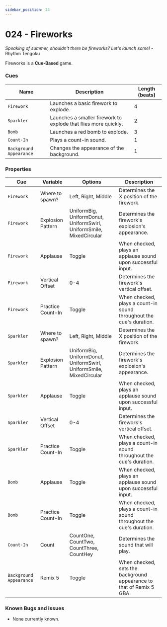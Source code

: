 ```yaml
---
sidebar_position: 24
---
```

# 024 - Fireworks

*Speaking of summer, shouldn't there be fireworks? Let's launch some!* - Rhythm Tengoku

Fireworks is a **Cue-Based** game.

### Cues

|Name|Description|Length (beats)|
|---|---|---|
|`Firework`|Launches a basic firework to explode.|4|
|`Sparkler`|Launches a smaller firework to explode that flies more quickly.|2|
|`Bomb`|Launches a red bomb to explode.|3|
|`Count-In`|Plays a count-in sound.|1|
|`Background Appearance`|Changes the appearance of the background.|1|

### Properties

|Cue|Variable|Options|Description|
|---|---|---|---|
|`Firework`|Where to spawn?|Left, Right, Middle|Determines the X position of the firework.|
|`Firework`|Explosion Pattern|UniformBig, UniformDonut, UniformSwirl, UniformSmile, MixedCircular|Determines the firework's explosion's appearance.|
|`Firework`|Applause|Toggle|When checked, plays an applause sound upon successful input.|
|`Firework`|Vertical Offset|0-4|Determines the firework's vertical offset.|
|`Firework`|Practice Count-In|Toggle|When checked, plays a count-in sound throughout the cue's duration.|
|`Sparkler`|Where to spawn?|Left, Right, Middle|Determines the X position of the firework.|
|`Sparkler`|Explosion Pattern|UniformBig, UniformDonut, UniformSwirl, UniformSmile, MixedCircular|Determines the firework's explosion's appearance.|
|`Sparkler`|Applause|Toggle|When checked, plays an applause sound upon successful input.|
|`Sparkler`|Vertical Offset|0-4|Determines the firework's vertical offset.|
|`Sparkler`|Practice Count-In|Toggle|When checked, plays a count-in sound throughout the cue's duration.|
|`Bomb`|Applause|Toggle|When checked, plays an applause sound upon successful input.|
|`Bomb`|Practice Count-In|Toggle|When checked, plays a count-in sound throughout the cue's duration.|
|`Count-In`|Count|CountOne, CountTwo, CountThree, CountHey|Determines the sound that will play.|
|`Background Appearance`|Remix 5|Toggle|When checked, sets the background appearance to that of Remix 5 GBA.|


### Known Bugs and Issues
- None currently known.
